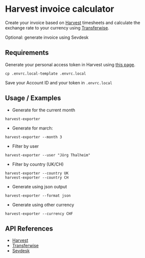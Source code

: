 # Harvest invoice calculator

Create your invoice based on [Harvest](https://numtide.harvestapp.com) timesheets
and calculate the exchange rate to your currency using [Transferwise](https://transferwise.com).

Optional: generate invoice using Sevdesk

## Requirements

Generate your personal access token in Harvest using [this page](https://id.getharvest.com/oauth2/access_tokens/new).

```console
cp .envrc.local-template .envrc.local
```

Save your Account ID and your token in `.envrc.local`

## Usage / Examples

* Generate for the current month

```console
harvest-exporter
```

* Generate for march:

```console
harvest-exporter --month 3
```

* Filter by user

```console
harvest-exporter --user "Jörg Thalheim"
```

* Filter by country (UK/CH)

``` console
harvest-exporter --country UK
harvest-exporter --country CH
```

* Generate using json output

```console
harvest-exporter --format json
```

* Generate using other currency

```console
harvest-exporter --currency CHF
```

## API References

* [Harvest](https://help.getharvest.com/api-v2)
* [Transferwise](https://api-docs.transferwise.com/#quotes-get-temporary-quote)
* [Sevdesk](https://my.sevdesk.de/api/InvoiceAPI/doc.html#tag/Invoice)

